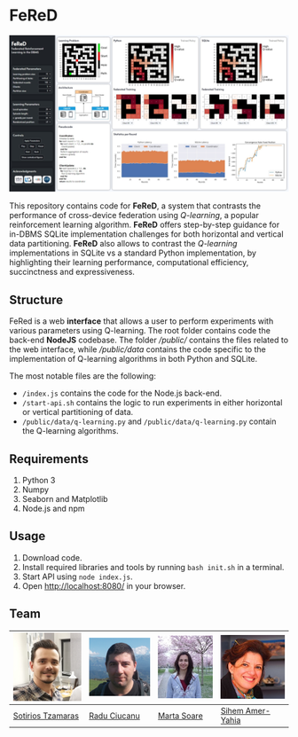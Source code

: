 # FeReD

![fered](/public/assets/fered.jpeg)

This repository contains code for **FeReD**, a system that contrasts the performance of cross-device federation using *Q-learning*, a popular reinforcement learning algorithm. **FeReD** offers step-by-step guidance for in-DBMS SQLite implementation challenges for both horizontal and vertical data partitioning. **FeReD** also allows to contrast the *Q-learning* implementations in SQLite vs a standard Python implementation, by highlighting their learning performance, computational efficiency, succinctness and expressiveness.

## Structure

FeRed is a web **interface** that allows a user to perform experiments with various parameters using Q-learning. The root folder contains code the back-end **NodeJS** codebase. The folder */public/* contains the files related to the web interface, while */public/data* contains the code specific to the implementation of Q-learning algorithms in both Python and SQLite.

The most notable files are the following:

* `/index.js` contains the code for the Node.js back-end.
* `/start-api.sh` contains the logic to run experiments in either horizontal or vertical partitioning of data.
* `/public/data/q-learning.py` and `/public/data/q-learning.py` contain the Q-learning algorithms.

## Requirements

1. Python 3
2. Numpy
3. Seaborn and Matplotlib
4. Node.js and npm

## Usage

1. Download code.
2. Install required libraries and tools by running `bash init.sh` in a terminal.
3. Start API using `node index.js`.
4. Open [http://localhost:8080/](http://localhost:8080/) in your browser.

## Team

![sotiris](/public/assets/sotiris.png) | ![radu](/public/assets/radu.png) | ![marta](/public/assets/marta.jpg) | ![sihem](/public/assets/sihem.jpg)
------------ | ------------- | ------------- | -------------
[Sotirios Tzamaras](https://scholar.google.fr/citations?hl=fr&user=sbOKfl8AAAAJ) | [Radu Ciucanu](https://lig-membres.imag.fr/ciucanu/) | [Marta Soare](https://lig-membres.imag.fr/soare/) | [Sihem Amer-Yahia](https://lig-membres.imag.fr/amery/)
